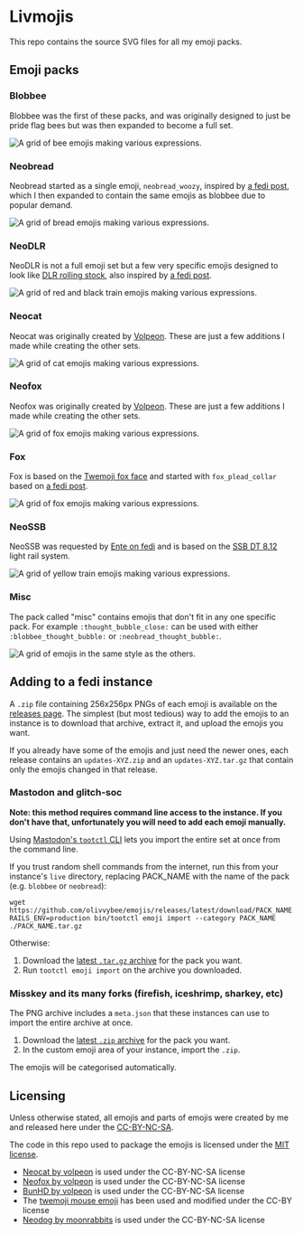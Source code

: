 # Livmojis

This repo contains the source SVG files for all my emoji packs.

## Emoji packs

### Blobbee

Blobbee was the first of these packs, and was originally designed to just be
pride flag bees but was then expanded to become a full set.

![A grid of bee emojis making various expressions.](https://github.com/olivvybee/emojis/releases/latest/download/preview-blobbee.png)

### Neobread

Neobread started as a single emoji, `neobread_woozy`, inspired by
[a fedi post](https://meow.woem.cat/notes/9qq5pizgf0bff23a), which I then
expanded to contain the same emojis as blobbee due to popular demand.

![A grid of bread emojis making various expressions.](https://github.com/olivvybee/emojis/releases/latest/download/preview-neobread.png)

### NeoDLR

NeoDLR is not a full emoji set but a few very specific emojis designed to look
like
[DLR rolling stock](https://en.wikipedia.org/wiki/Docklands_Light_Railway_rolling_stock),
also inspired by [a fedi post](https://meow.woem.cat/notes/9tkftowim4l7k08p).

![A grid of red and black train emojis making various expressions.](https://github.com/olivvybee/emojis/releases/latest/download/preview-neoDLR.png)

### Neocat

Neocat was originally created by [Volpeon](https://volpeon.ink/emojis/). These
are just a few additions I made while creating the other sets.

![A grid of cat emojis making various expressions.](https://github.com/olivvybee/emojis/releases/latest/download/preview-neocat.png)

### Neofox

Neofox was originally created by [Volpeon](https://volpeon.ink/emojis/). These
are just a few additions I made while creating the other sets.

![A grid of fox emojis making various expressions.](https://github.com/olivvybee/emojis/releases/latest/download/preview-neofox.png)

### Fox

Fox is based on the
[Twemoji fox face](https://commons.wikimedia.org/wiki/File:Twemoji12_1f98a.svg)
and started with `fox_plead_collar` based on
[a fedi post](https://fox.nexus/@theresnotime/112418372868714476).

![A grid of fox emojis making various expressions.](https://github.com/olivvybee/emojis/releases/latest/download/preview-fox.png)

### NeoSSB

NeoSSB was requested by [Ente on fedi](@Erpel@hat-eine.entenbru.st) and is based
on the [SSB DT 8.12](https://en.wikipedia.org/wiki/SSB_DT_8) light rail system.

![A grid of yellow train emojis making various expressions.](https://github.com/olivvybee/emojis/releases/latest/download/preview-neossb.png)

### Misc

The pack called "misc" contains emojis that don't fit in any one specific pack.
For example `:thought_bubble_close:` can be used with either
`:blobbee_thought_bubble:` or `:neobread_thought_bubble:`.

![A grid of emojis in the same style as the others.](https://github.com/olivvybee/emojis/releases/latest/download/preview-misc.png)

## Adding to a fedi instance

A `.zip` file containing 256x256px PNGs of each emoji is available on the
[releases page](https://github.com/olivvybee/emojis/releases/latest). The
simplest (but most tedious) way to add the emojis to an instance is to download
that archive, extract it, and upload the emojis you want.

If you already have some of the emojis and just need the newer ones, each
release contains an `updates-XYZ.zip` and an `updates-XYZ.tar.gz` that contain
only the emojis changed in that release.

### Mastodon and glitch-soc

**Note: this method requires command line access to the instance. If you don't
have that, unfortunately you will need to add each emoji manually.**

Using
[Mastodon's `tootctl` CLI](https://docs.joinmastodon.org/admin/tootctl/#emoji-import)
lets you import the entire set at once from the command line.

If you trust random shell commands from the internet, run this from your
instance's `live` directory, replacing PACK_NAME with the name of the pack (e.g.
`blobbee` or `neobread`):

```
wget https://github.com/olivvybee/emojis/releases/latest/download/PACK_NAME.tar.gz
RAILS_ENV=production bin/tootctl emoji import --category PACK_NAME ./PACK_NAME.tar.gz
```

Otherwise:

1. Download the
   [latest `.tar.gz` archive](https://github.com/olivvybee/emojis/releases/latest)
   for the pack you want.
2. Run `tootctl emoji import` on the archive you downloaded.

### Misskey and its many forks (firefish, iceshrimp, sharkey, etc)

The PNG archive includes a `meta.json` that these instances can use to import
the entire archive at once.

1. Download the
   [latest `.zip` archive](https://github.com/olivvybee/emojis/releases/latest)
   for the pack you want.
2. In the custom emoji area of your instance, import the `.zip`.

The emojis will be categorised automatically.

## Licensing

Unless otherwise stated, all emojis and parts of emojis were created by me and
released here under the
[CC-BY-NC-SA](https://creativecommons.org/licenses/by-nc-sa/4.0/).

The code in this repo used to package the emojis is licensed under the
[MIT license](https://opensource.org/license/mit).

- [Neocat by volpeon](https://volpeon.ink/emojis/neocat/) is used under the
  CC-BY-NC-SA license
- [Neofox by volpeon](https://volpeon.ink/emojis/neofox/) is used under the
  CC-BY-NC-SA license
- [BunHD by volpeon](https://volpeon.ink/emojis/bunhd/) is used under the
  CC-BY-NC-SA license
- The
  [twemoji mouse emoji](https://commons.wikimedia.org/wiki/File:Twemoji_1f401.svg)
  has been used and modified under the CC-BY license
- [Neodog by moonrabbits](https://git.gay/moonrabbits/neodog) is used under the
  CC-BY-NC-SA license
